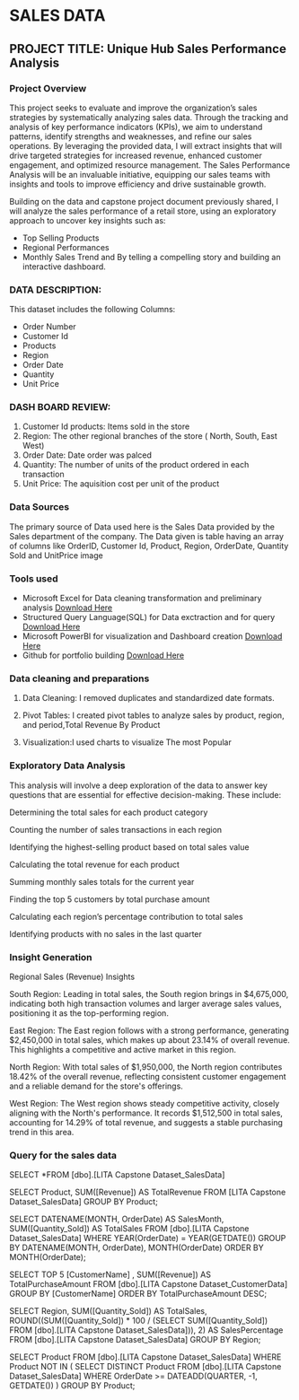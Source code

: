 # SALES DATA
## PROJECT TITLE: Unique Hub Sales Performance Analysis
### Project Overview
This project seeks to evaluate and improve the organization’s sales strategies by systematically analyzing sales data. Through the tracking and analysis of key performance indicators (KPIs), we aim to understand patterns, identify strengths and weaknesses, and refine our sales operations. By leveraging the provided data, I will extract insights that will drive targeted strategies for increased revenue, enhanced customer engagement, and optimized resource management. The Sales Performance Analysis will be an invaluable initiative, equipping our sales teams with insights and tools to improve efficiency and drive sustainable growth.

Building on the data and capstone project document previously shared, I will analyze the sales performance of a retail store, using an exploratory approach to uncover key insights such as:

- Top Selling Products
- Regional Performances
- Monthly Sales Trend and By telling a compelling story and building an interactive dashboard.
  
### DATA DESCRIPTION:
This dataset includes the following Columns:

- Order Number
- Customer Id
- Products
- Region
- Order Date
- Quantity
- Unit Price
  
### DASH BOARD REVIEW:
1. Customer Id
products: Items sold in the store
2. Region: The other regional branches of the store ( North, South, East West)
3. Order Date: Date order was palced
4. Quantity: The number of units of the product ordered in each transaction
5. Unit Price: The aquisition cost per unit of the product
   
### Data Sources
The primary source of Data used here is the Sales Data provided by the Sales department of the company. The Data given is table having an array of columns like OrderID, Customer Id, Product, Region, OrderDate, Quantity Sold and UnitPrice image

### Tools used
- Microsoft Excel for Data cleaning transformation and preliminary analysis [Download Here](http://www.Microsoft.com)
- Structured Query Language(SQL) for Data exctraction and for query [Download Here](https://dev.mysql.com/downloads/mysql/)
- Microsoft PowerBI for visualization and Dashboard creation [Download Here](https://powerbi.microsoft.com/desktop/)
- Github for portfolio building [Download Here](https://desktop.github.com/)
  
### Data cleaning and preparations
1. Data Cleaning: I removed duplicates and standardized date formats.

2. Pivot Tables: I created pivot tables to analyze sales by product, region, and period,Total Revenue By Product

3. Visualization:I used charts to visualize The most Popular

### Exploratory Data Analysis
This analysis will involve a deep exploration of the data to answer key questions that are essential for effective decision-making. These include:

Determining the total sales for each product category

Counting the number of sales transactions in each region

Identifying the highest-selling product based on total sales value

Calculating the total revenue for each product

Summing monthly sales totals for the current year

Finding the top 5 customers by total purchase amount

Calculating each region’s percentage contribution to total sales

Identifying products with no sales in the last quarter

### Insight Generation 
Regional Sales (Revenue) Insights

South Region: Leading in total sales, the South region brings in $4,675,000, indicating both high transaction volumes and larger average sales values, positioning it as the top-performing region.

East Region: The East region follows with a strong performance, generating $2,450,000 in total sales, which makes up about 23.14% of overall revenue. This highlights a competitive and active market in this region.

North Region: With total sales of $1,950,000, the North region contributes 18.42% of the overall revenue, reflecting consistent customer engagement and a reliable demand for the store's offerings.

West Region: The West region shows steady competitive activity, closely aligning with the North's performance. It records $1,512,500 in total sales, accounting for 14.29% of total revenue, and suggests a stable purchasing trend in this area.

### Query for the sales data
SELECT *FROM [dbo].[LITA Capstone Dataset_SalesData]

SELECT Product, 
   SUM([Revenue]) AS TotalRevenue
FROM [LITA Capstone Dataset_SalesData]
GROUP BY Product;

SELECT 
DATENAME(MONTH, OrderDate) AS SalesMonth, 
SUM([Quantity_Sold]) AS TotalSales
FROM 
[dbo].[LITA Capstone Dataset_SalesData]
WHERE 
YEAR(OrderDate) = YEAR(GETDATE()) 
GROUP BY 
DATENAME(MONTH, OrderDate), MONTH(OrderDate)
ORDER BY 
MONTH(OrderDate);  

SELECT TOP 5 [CustomerName] , 
   SUM([Revenue]) AS TotalPurchaseAmount
FROM [dbo].[LITA Capstone Dataset_CustomerData]
GROUP BY [CustomerName]
ORDER BY TotalPurchaseAmount DESC;

SELECT Region, 
   SUM([Quantity_Sold]) AS TotalSales, 
   ROUND((SUM([Quantity_Sold]) * 100 / (SELECT SUM([Quantity_Sold])
   FROM [dbo].[LITA Capstone Dataset_SalesData])), 2) AS SalesPercentage
FROM [dbo].[LITA Capstone Dataset_SalesData]
GROUP BY Region;

SELECT Product
FROM [dbo].[LITA Capstone Dataset_SalesData]
WHERE Product NOT IN (
SELECT DISTINCT Product
FROM [dbo].[LITA Capstone Dataset_SalesData]
WHERE OrderDate >= DATEADD(QUARTER, -1, GETDATE()) 
)
GROUP BY Product;





